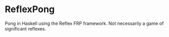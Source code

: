 # ReflexPong
Pong in Haskell using the Reflex FRP framework. Not necessarily a game of significant reflexes.
